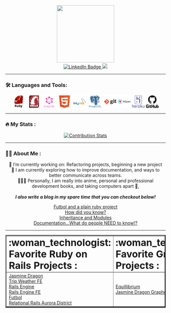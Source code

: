 <div id="header" align="center">
  <img src="https://media.giphy.com/media/XLUAGn0w6kTmcvWmOy/giphy.gif" width="180" height="180"/>

</div>


<div id="badges" align="center">
  <a href="https://www.linkedin.com/in/candace-eckels/">
    <img src="https://img.shields.io/badge/LinkedIn-blue?style=for-the-badge&logo=linkedin&logoColor=white" alt="LinkedIn Badge" />
  </a> 
  
  <a> 
    <img src="https://komarev.com/ghpvc/?username=cece-132&style=for-the-badge" />
  </a>
</div>

---

### :hammer_and_wrench: Languages and Tools:

<div align="center">
  <img src="https://github.com/devicons/devicon/blob/master/icons/ruby/ruby-original-wordmark.svg" title="Ruby" alt="Ruby" width="40" height="40"/>&nbsp;
  <img src="https://github.com/devicons/devicon/blob/master/icons/rails/rails-original-wordmark.svg" title="Rails" alt="Rails" width="40" height="40"/>&nbsp;
  <img src="https://github.com/devicons/devicon/blob/master/icons/graphql/graphql-plain-wordmark.svg"  title="GraphQL" alt="GraphQL" width="40" height="40"/>&nbsp;
  <img src="https://github.com/devicons/devicon/blob/master/icons/html5/html5-original.svg" title="HTML5" alt="HTML" width="40" height="40"/>&nbsp;
  <img src="https://github.com/devicons/devicon/blob/master/icons/mysql/mysql-original-wordmark.svg" title="MySQL"  alt="MySQL" width="40" height="40"/>&nbsp;
  <img src="https://github.com/devicons/devicon/blob/master/icons/postgresql/postgresql-plain-wordmark.svg" title="PostgreSQL" alt="PostgreSQL" width="40" height="40"/>&nbsp;
  <img src="https://github.com/devicons/devicon/blob/master/icons/git/git-original-wordmark.svg" title="Git" **alt="Git" width="40" height="40"/>
  <img src="https://github.com/devicons/devicon/blob/master/icons/rspec/rspec-original-wordmark.svg" title="RSpec" **alt="RSpec" width="40" height="40"/>
  <img src="https://github.com/devicons/devicon/blob/master/icons/heroku/heroku-original-wordmark.svg" title="heroku" **alt="heroku" width="40" height="40"/>
  <img src="https://github.com/devicons/devicon/blob/master/icons/github/github-original-wordmark.svg" title="GitHub" **alt="GitHub" width="40" height="40"/>
</div>

---

### :fire: My Stats :

<div id="stats" align="center">
  
  [![Contribution Stats](https://github-readme-stats.vercel.app/api?username=cece-132&show_icons=true&theme=radical)](https://github.com/cece-132?tab=repositories)

</div>

---

### :woman_technologist: About Me :

<div id="info" align="center">
  
🔭 I’m currently working on: Refactoring projects, beginning a new project <br>
💬 I am currently exploring how to improve documentation, and ways to better communicate across teams. <br>
🦹🏽‍♀️ Personally, I am really into anime, personal and professional development books, and taking computers apart 🤪, <br> <br>
***I also write a blog in my spare time that you can checkout below!*** <br>
  
<!-- BLOG-POST-LIST:START -->
[Futbol and a plain ruby project](https://dev.to/cece132/ruby-project-3308) <br>
[How did you know?](https://dev.to/cece132/how-did-you-know-e36) <br>
[Inheritance and Modules](https://dev.to/cece132/inheritance-and-modules-28bf) <br>
[Documentation...What do people NEED to know!?](https://dev.to/cece132/documentationwhat-do-people-need-to-know-2153) <br>
<!-- BLOG-POST-LIST:END -->
  
</div>

---

<div id="table" align="center">

<table border="3">
 <tr>
    <td><b style="font-size:30px">:woman_technologist: Favorite Ruby on Rails Projects :</b></td>
    <td><b style="font-size:30px">:woman_technologist: Favorite Graphql Projects :</b></td>
 </tr>
 <tr>
    <td>
      <a href="https://github.com/cece-132/jasmine_dragon">Jasmine Dragon</a> <br>
      <a href="https://github.com/cece-132TripWeather/trip_weather_fe">Trip Weather FE</a> <br>
      <a href="https://github.com/cece-132/rails-engine">Rails Engine</a> <br>
      <a href="https://github.com/cece-132/rails_engine_fe">Rails Engine FE</a> <br>
      <a href="https://github.com/cece-132/futbol">Futbol</a> <br>
      <a href="https://github.com/cece-132/relational_rails_aurora_district">Relational Rails Aurora District</a> <br>      
   </td>
    <td>
      <a href="https://github.com/cece-132/IOTNBO-Capstone/IOTNBO-BE">Equillibrium</a> <br>
      <a href="https://github.com/cece-132/jasmine_dragon_graphql">Jasmine Dragon Graphql</a> <br>
   </td>
 </tr>
</table>
 
</div>
